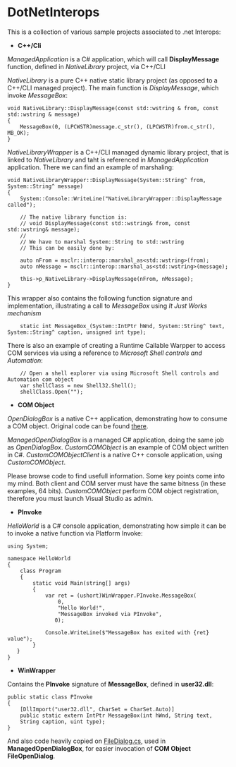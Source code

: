 
# DotNetInterops
This is a collection of various sample projects associated to .net Interops:

* **C++/Cli**

*ManagedApplication* is a C# application, which will call **DisplayMessage** function, defined in *NativeLibrary* project, via C++/CLI

*NativeLibrary* is a pure C++ native static library project  (as opposed to a C++/CLI managed project). The main function is *DisplayMessage*, which invoke *MessageBox*:

    void NativeLibrary::DisplayMessage(const std::wstring & from, const std::wstring & message)
    {
        MessageBox(0, (LPCWSTR)message.c_str(), (LPCWSTR)from.c_str(), MB_OK);
    }

*NativeLibraryWrapper* is a C++/CLI managed dynamic library project, that is linked to *NativeLibrary* and taht is referenced in *ManagedApplication* application. There we can find an example of marshaling:

    void NativeLibraryWrapper::DisplayMessage(System::String^ from, System::String^ message)
    {
	    System::Console::WriteLine("NativeLibraryWrapper::DisplayMessage called");

	    // The native library function is:
	    // void DisplayMessage(const std::wstring& from, const std::wstring& message);
	    //
	    // We have to marshal System::String to std::wstring
	    // This can be easily done by:

	    auto nFrom = msclr::interop::marshal_as<std::wstring>(from);
	    auto nMessage = msclr::interop::marshal_as<std::wstring>(message);

	    this->p_NativeLibrary->DisplayMessage(nFrom, nMessage);
    }

This wrapper also contains the following function signature and implementation, illustrating a call to *MessageBox* using *It Just Works mechanism*

		static int MessageBox_(System::IntPtr hWnd, System::String^ text, System::String^ caption, unsigned int type);
		
There is also an example of creating a Runtime Callable Warpper to access COM services via using a reference to *Microsoft Shell controls and Automation*:

		// Open a shell explorer via using Microsoft Shell controls and Automation com object
		var shellClass = new Shell32.Shell();
		shellClass.Open("");


* **COM Object**

*OpenDialogBox* is a native C++ application, demonstrating how to consume a COM object. Original code can be found [there](https://docs.microsoft.com/en-us/windows/desktop/learnwin32/example--the-open-dialog-box).

*ManagedOpenDialogBox* is a managed C# application, doing the same job as *OpenDialogBox*.
*CustomCOMObject* is an example of COM object written in C#. 
*CustomCOMObjectClient* is a native C++ console application, using *CustomCOMObject*.

Please browse code to find usefull information. Some key points come into my mind. Both client and COM server must have the same bitness (in these examples, 64 bits). *CustomCOMObject* perform COM object registration, therefore you must launch Visual Studio as admin.

* **PInvoke**

*HelloWorld* is a C# console application, demonstrating how simple it can be to invoke a native function via Platform Invoke:

    using System;

    namespace HelloWorld
    {
        class Program
        {
            static void Main(string[] args)
            {
                var ret = (ushort)WinWrapper.PInvoke.MessageBox(
                    0,
                    "Hello World!",
                    "MessageBox invoked via PInvoke",
                   0);

                Console.WriteLine($"MessageBox has exited with {ret} value");
            }
       }
    }

* **WinWrapper**

Contains the **PInvoke** signature of **MessageBox**, defined in **user32.dll**:

    public static class PInvoke
    {
        [DllImport("user32.dll", CharSet = CharSet.Auto)]
        public static extern IntPtr MessageBox(int hWnd, String text,
        String caption, uint type);
    }
    
And also code heavily copied on [FileDialog.cs](https://referencesource.microsoft.com/#System.Windows.Forms/winforms/Managed/System/WinForms/FileDialog.cs), used in **ManagedOpenDialogBox**, for easier invocation of **COM Object FileOpenDialog**. 